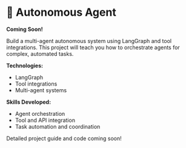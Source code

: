 # 🤖 Autonomous Agent

**Coming Soon!**

Build a multi-agent autonomous system using LangGraph and tool integrations. This project will teach you how to orchestrate agents for complex, automated tasks.

**Technologies:**  
- LangGraph  
- Tool integrations  
- Multi-agent systems

**Skills Developed:**  
- Agent orchestration  
- Tool and API integration  
- Task automation and coordination

Detailed project guide and code coming soon!
